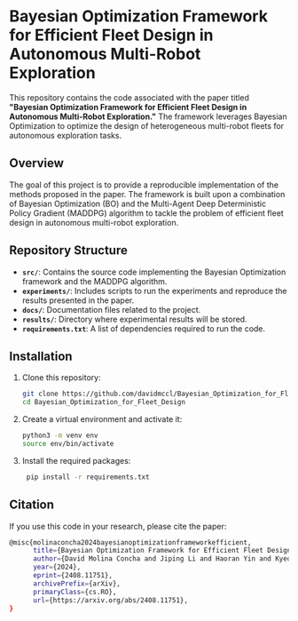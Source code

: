 # Bayesian Optimization Framework for Efficient Fleet Design in Autonomous Multi-Robot Exploration

This repository contains the code associated with the paper titled **"Bayesian Optimization Framework for Efficient Fleet Design in Autonomous Multi-Robot Exploration."** The framework leverages Bayesian Optimization to optimize the design of heterogeneous multi-robot fleets for autonomous exploration tasks.

## Overview

The goal of this project is to provide a reproducible implementation of the methods proposed in the paper. The framework is built upon a combination of Bayesian Optimization (BO) and the Multi-Agent Deep Deterministic Policy Gradient (MADDPG) algorithm to tackle the problem of efficient fleet design in autonomous multi-robot exploration.

## Repository Structure

- **`src/`**: Contains the source code implementing the Bayesian Optimization framework and the MADDPG algorithm.
- **`experiments/`**: Includes scripts to run the experiments and reproduce the results presented in the paper.
- **`docs/`**: Documentation files related to the project.
- **`results/`**: Directory where experimental results will be stored.
- **`requirements.txt`**: A list of dependencies required to run the code.


## Installation

1. Clone this repository:
   ```bash
   git clone https://github.com/davidmccl/Bayesian_Optimization_for_Fleet_Design.git
   cd Bayesian_Optimization_for_Fleet_Design

2. Create a virtual environment and activate it:
   ```bash
   python3 -m venv env
   source env/bin/activate
3. Install the required packages:
   ```bash
    pip install -r requirements.txt

## Citation

If you use this code in your research, please cite the paper:
```bash
@misc{molinaconcha2024bayesianoptimizationframeworkefficient,
      title={Bayesian Optimization Framework for Efficient Fleet Design in Autonomous Multi-Robot Exploration}, 
      author={David Molina Concha and Jiping Li and Haoran Yin and Kyeonghyeon Park and Hyun-Rok Lee and Taesik Lee and Dhruv Sirohi and Chi-Guhn Lee},
      year={2024},
      eprint={2408.11751},
      archivePrefix={arXiv},
      primaryClass={cs.RO},
      url={https://arxiv.org/abs/2408.11751}, 
}



